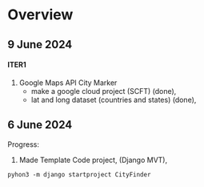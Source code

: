 # Overview

## 9 June 2024
#### ITER1

1. Google Maps API City Marker
    - make a google cloud project (SCFT) (done),
    - lat and long dataset (countries and states) (done),


## 6 June 2024

Progress:
1. Made Template Code project, (Django MVT),


```shell
pyhon3 -m django startproject CityFinder
```